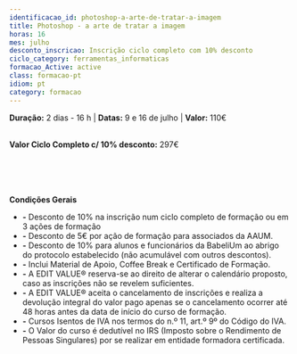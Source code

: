 ```yaml
---
identificacao_id: photoshop-a-arte-de-tratar-a-imagem
title: Photoshop - a arte de tratar a imagem
horas: 16
mes: julho
desconto_inscricao: Inscrição ciclo completo com 10% desconto
ciclo_category: ferramentas_informaticas
formacao_Active: active
class: formacao-pt
idiom: pt
category: formacao
---
```


**Duração:** 2 dias - 16 h  \|  **Datas:** 9 e 16 de julho  \|  **Valor:** 110€<br><br> 

**Valor Ciclo Completo c/ 10% desconto:** 297€<br><br><br><br><br>

**Condições Gerais**
* **\-** Desconto de 10% na inscrição num ciclo completo de formação ou em 3 ações de formação
* **\-** Desconto de 5€ por ação de formação para associados da AAUM.
* **\-** Desconto de 10% para alunos e funcionários da BabeliUm ao abrigo do protocolo estabelecido (não acumulável com outros descontos).
* **\-** Inclui Material de Apoio, Coffee Break e Certificado de Formação.
* **\-** A EDIT VALUE® reserva-se ao direito de alterar o calendário proposto, caso as inscrições não se revelem suficientes.
* **\-** A EDIT VALUE® aceita o cancelamento de inscrições e realiza a devolução integral do valor pago apenas se o cancelamento ocorrer até 48 horas antes da data de início do curso de formação.
* **\-** Cursos Isentos de IVA nos termos do n.º 11, art.º 9º do Código do IVA.
* **\-** O Valor do curso é dedutível no IRS (Imposto sobre o Rendimento de Pessoas Singulares) por se realizar em entidade formadora certificada.
